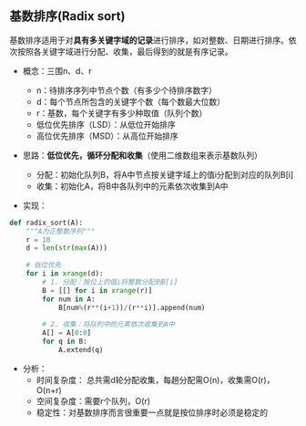 ## 基数排序(Radix sort)
基数排序适用于对**具有多关键字域的记录**进行排序，如对整数、日期进行排序。依次按照各关键字域进行分配、收集，最后得到的就是有序记录。

- 概念：三围n、d、r
    - n：待排序序列中节点个数（有多少个待排序数字）
    - d：每个节点所包含的关键字个数（每个数最大位数）
    - r：基数，每个关键字有多少种取值（队列个数）
    - 低位优先排序（LSD）：从低位开始排序
    - 高位优先排序（MSD）：从高位开始排序
    
- 思路：**低位优先，循环分配和收集**（使用二维数组来表示基数队列）
    - 分配：初始化队列B，将A中节点按关键字域上的值i分配到对应的队列B[i]
    - 收集：初始化A，将B中各队列中的元素依次收集到A中 

- 实现：

```python
def radix_sort(A):
    """A为正整数序列"""
    r = 10
    d = len(str(max(A)))
    
    # 低位优先
    for i in xrange(d):       
        # 1. 分配：按位上的值i将整数分配到B[i]
        B = [[] for i in xrange(r)] 
        for num in A:
            B[num%(r**(i+1))/(r**i)].append(num)
            
        # 2. 收集：将队列中的元素依次收集到A中             
        A[] = A[0:0]
        for q in B: 
            A.extend(q)
```
- 分析：
    - 时间复杂度： 总共需d轮分配收集，每趟分配需O(n)，收集需O(r)，O(n+r)
    - 空间复杂度：需要r个队列，O(r)
    - 稳定性：对基数排序而言很重要一点就是按位排序时必须是稳定的
